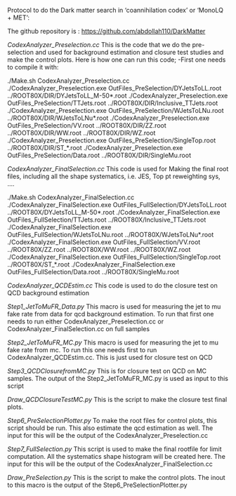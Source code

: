 Protocol to do the Dark matter search in ‘coannihilation codex’ or ‘MonoLQ + MET’:

The github repository is : https://github.com/abdollah110/DarkMatter

*CodexAnalyzer_Preselection.cc*
This is the code that we do the pre-selection and used for background estimation and closure test studies and make the control plots. Here is how one can run this code;
-First one needs to compile it with:

./Make.sh CodexAnalyzer_Preselection.cc
./CodexAnalyzer_Preselection.exe  OutFiles_PreSelection/DYJetsToLL.root ../ROOT80X/DIR/DYJetsToLL_M-50*.root
./CodexAnalyzer_Preselection.exe  OutFiles_PreSelection/TTJets.root ../ROOT80X/DIR/Inclusive_TTJets.root
./CodexAnalyzer_Preselection.exe  OutFiles_PreSelection/WJetsToLNu.root ../ROOT80X/DIR/WJetsToLNu*.root
./CodexAnalyzer_Preselection.exe  OutFiles_PreSelection/VV.root ../ROOT80X/DIR/ZZ.root  ../ROOT80X/DIR/WW.root  ../ROOT80X/DIR/WZ.root
./CodexAnalyzer_Preselection.exe  OutFiles_PreSelection/SingleTop.root ../ROOT80X/DIR/ST_*.root
./CodexAnalyzer_Preselection.exe  OutFiles_PreSelection/Data.root ../ROOT80X/DIR/SingleMu.root



*CodexAnalyzer_FinalSelection.cc*
This code is used for Making the final root files, including all the shape systematics, i.e. JES, Top pt reweighting sys, ….

./Make.sh CodexAnalyzer_FinalSelection.cc
./CodexAnalyzer_FinalSelection.exe  OutFiles_FullSelection/DYJetsToLL.root ../ROOT80X/DYJetsToLL_M-50*.root
./CodexAnalyzer_FinalSelection.exe  OutFiles_FullSelection/TTJets.root ../ROOT80X/Inclusive_TTJets.root
./CodexAnalyzer_FinalSelection.exe  OutFiles_FullSelection/WJetsToLNu.root ../ROOT80X/WJetsToLNu*.root
./CodexAnalyzer_FinalSelection.exe  OutFiles_FullSelection/VV.root ../ROOT80X/ZZ.root  ../ROOT80X/WW.root  ../ROOT80X/WZ.root
./CodexAnalyzer_FinalSelection.exe  OutFiles_FullSelection/SingleTop.root ../ROOT80X/ST_*.root
./CodexAnalyzer_FinalSelection.exe  OutFiles_FullSelection/Data.root ../ROOT80X/SingleMu.root


*CodexAnalyzer_QCDEstim.cc*
This code is used to do the closure test on QCD background estimation



*Step1_JetToMuFR_Data.py*
This macro is used for measuring the jet to mu fake rate from data for qcd background estimation. To run that first one needs to run either CodexAnalyzer_Preselection.cc or CodexAnalyzer_FinalSelection.cc on full samples

*Step2_JetToMuFR_MC.py*
This macro is used for measuring the jet to mu fake rate from mc. To run this one needs first to run CodexAnalyzer_QCDEstim.cc. This is just used for closure test on QCD

*Step3_QCDClosurefromMC.py*
This is for closure test on QCD on MC samples. The output of the Step2_JetToMuFR_MC.py is used as input to this script

*Draw_QCDClosureTestMC.py*
This is the script to make the closure test final plots.

*Step6_PreSelectionPlotter.py*
To make the root files for control plots, this script should be run. This also estimate the qcd estimation as well. The input for this will be the output of the CodexAnalyzer_Preselection.cc

*Step7_FullSelection.py*
This script is used to make the final rootfile for limit computation. All the systematics shape histogram will be created here. The input for this will be the output of the CodexAnalyzer_FinalSelection.cc



*Draw_PreSelection.py*
This is the script to make the control plots. The inout to this macro is the output of the Step6_PreSelectionPlotter.py



